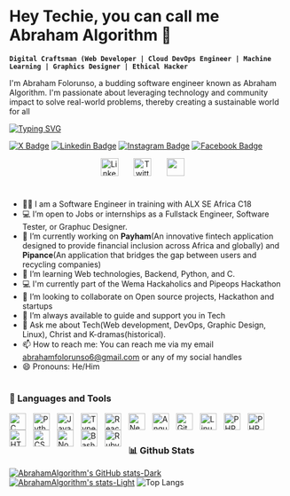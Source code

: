 # Hey Techie, you can call me Abraham Algorithm 👋


**`Digital Craftsman (Web Developer | Cloud DevOps Engineer | Machine Learning | Graphics Designer | Ethical Hacker`**

I'm Abraham Folorunso, a budding software engineer known as Abraham Algorithm. I'm passionate about leveraging technology and community impact to solve real-world problems, thereby creating a sustainable world for all

[![Typing SVG](https://readme-typing-svg.demolab.com?font=Fira+code&pause=1000&random=false&width=435&lines=Software+Engineer+%26+Graphics+designer)](https://git.io/typing-svg)

<!-- The social media sections area -->
[![X Badge](https://img.shields.io/badge/AbrahamAlgorith?style=flat&labelColor=1ca0f1&logo=x&logoColor=white)](https://twitter.com/AbrahamAlgorith) [![Linkedin Badge](https://img.shields.io/badge/folorunso-abraham-939a9b236?style=flat&labelColor=0e76a8&logo=linkedin&logoColor=white)](https://www.linkedin.com/in/folorunso-abraham-939a9b236) [![Instagram Badge](https://img.shields.io/badge/abrahamalgorithm?igsh=NzlydTYwMjlhODUx?style=flat&labelColor=e84393&logo=instagram&logoColor=white)](https://www.instagram.com/abrahamalgorithm?igsh=NzlydTYwMjlhODUx) [![Facebook Badge](https://img.shields.io/badge/folorunso.abraham.5?style=flat&labelColor=3b5998&logo=facebook&logoColor=white)](https://www.facebook.com/folorunso.abraham.5)

<p align="center">
  <a href="https://www.linkedin.com/in/fasakin-henry/"><img width="32px" alt="LinkedIn" title="LinkedIn" src="https://i.imgur.com/yRpa1dQ.png"/></a>
  &#8287;&#8287;&#8287;&#8287;&#8287;
  <a href="https://twitter.com/henqsoft"><img width="32px" alt="Twitter" title="Twitter" src="https://i.imgur.com/AixJgnm.png"/></a>
  &#8287;&#8287;&#8287;&#8287;&#8287;
  <a href="https://discordapp.com/users/1149504042922430534" alt="Discord" title="Fasakin Henry's Discord Server"><img width="32px" src="https://i.imgur.com/OViZO8J.png"/></a>
  &#8287;&#8287;&#8287;&#8287;&#8287;
</p>

#

- 👨‍💻 I am a Software Engineer in training with ALX SE Africa C18
- 💻 I’m open to Jobs or internships as a Fullstack Engineer, Software Tester, or Graphuc Designer.
- 🔭 I’m currently working on **Payham**(An innovative fintech application designed to provide financial inclusion across Africa and globally) and **Pipance**(An application that bridges the gap between users and recycling companies)
- 🌱 I’m learning Web technologies, Backend, Python, and C.
- 💻 I'm currently part of the Wema Hackaholics and Pipeops Hackathon
- 👯 I’m looking to collaborate on Open source projects, Hackathon and startups
- 🤔 I’m always available to guide and support you in Tech
- 💬 Ask me about Tech(Web development, DevOps, Graphic Design, Linux), Christ and K-dramas(historical).
- 📫 How to reach me: You can reach me via my email abrahamfolorunso6@gmail.com or any of my social handles
- 😄 Pronouns: He/Him

#

### 🧰 Languages and Tools

<img align="left" alt="C" width="30px" style="padding-right:10px;" src="https://cdn.jsdelivr.net/gh/devicons/devicon/icons/c/c-original.svg"/>
<img align="left" alt="Python" width="30px" style="padding-right:10px;" src="https://cdn.jsdelivr.net/gh/devicons/devicon/icons/python/python-plain.svg" />
<img align="left" alt="JavaScript" width="30px" style="padding-right:10px;" src="https://cdn.jsdelivr.net/gh/devicons/devicon/icons/javascript/javascript-plain.svg" />
<img align="left" alt="TypeScript" width="30px" style="padding-right:10px;" src="https://cdn.jsdelivr.net/gh/devicons/devicon/icons/typescript/typescript-plain.svg" />
<img align="left" alt="React" width="30px" style="padding-right:10px;" src="https://cdn.jsdelivr.net/gh/devicons/devicon/icons/react/react-original.svg" />
<img align="left" alt="NextJS" width="30px" style="padding-right:10px;" src="https://cdn.jsdelivr.net/gh/devicons/devicon/icons/nextjs/nextjs-original.svg" />
<img align="left" alt="Angular" width="30px" style="padding-right:10px;" src="https://cdn.jsdelivr.net/gh/devicons/devicon/icons/angularjs/angularjs-plain.svg" />
<img align="left" alt="Git" width="30px" style="padding-right:10px;" src="https://cdn.jsdelivr.net/gh/devicons/devicon/icons/git/git-original.svg" />
<img align="left" alt="Linux" width="30px" style="padding-right:10px;" src="https://cdn.jsdelivr.net/gh/devicons/devicon/icons/linux/linux-original.svg" />
<img align="left" alt="PHP" width="30px" style="padding-right:10px;" src="https://cdn.jsdelivr.net/gh/devicons/devicon/icons/php/php-original.svg" />
<img align="left" alt="PHP" width="30px" style="padding-right:10px;" src="https://cdn.jsdelivr.net/gh/devicons/devicon/icons/mongodb/mongodb-original.svg" />
<img align="left" alt="HTML" width="30px" style="padding-right:10px;" src="https://cdn.jsdelivr.net/gh/devicons/devicon/icons/html5/html5-plain.svg" />
<img align="left" alt="CSS" width="30px" style="padding-right:10px;" src="https://cdn.jsdelivr.net/gh/devicons/devicon/icons/css3/css3-plain.svg" />
<img align="left" alt="NodeJS" width="30px" style="padding-right:10px;" src="https://cdn.jsdelivr.net/gh/devicons/devicon/icons/nodejs/nodejs-original.svg" />
<img align="left" alt="Bash" width="30px" style="padding-right:10px;" src="https://cdn.jsdelivr.net/gh/devicons/devicon/icons/bash/bash-original.svg" />
<img align="left" alt="Ruby" width="30px" style="padding-right:10px;" src="https://cdn.jsdelivr.net/gh/devicons/devicon/icons/Ruby/Ruby-original.svg" />
<br />

#



### 📊 Github Stats
[![AbrahamAlgorithm's GitHub stats-Dark](https://github-readme-stats.vercel.app/api?username=AbrahamAlgorithm&show_icons=true&theme=dark#gh-dark-mode-only)](https://github.com/AbrahamAlgorithm/github-readme-stats#gh-dark-mode-only)
[![AbrahamAlgorithm's stats-Light](https://github-readme-stats.vercel.app/api?username=aAbrahamAlgorithm&show_icons=true&theme=default#gh-light-mode-only)](https://github.com/AbrahamAlgorithm/github-readme-stats#gh-light-mode-only)
![Top Langs](https://github-readme-stats.vercel.app/api/top-langs/?username=AbrahamAlgorithm&hide_border=true&text_color=87ff87&title_color=87ff87&layout=compact&theme=transparent)
<br/>
</details>

